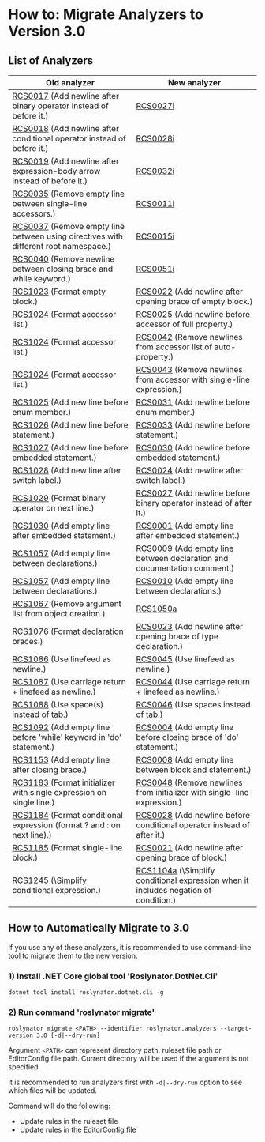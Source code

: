 ﻿# How to: Migrate Analyzers to Version 3.0

## List of Analyzers

| Old analyzer                                                                                                   | New analyzer                                                                                                   |
| -------------------------------------------------------------------------------------------------------------- | -------------------------------------------------------------------------------------------------------------- |
| [RCS0017](analyzers/RCS0017.md) \(Add newline after binary operator instead of before it\.\)                   | [RCS0027i](analyzers/RCS0017.md)                                                                               |
| [RCS0018](analyzers/RCS0018.md) \(Add newline after conditional operator instead of before it\.\)              | [RCS0028i](analyzers/RCS0018.md)                                                                               |
| [RCS0019](analyzers/RCS0019.md) \(Add newline after expression-body arrow instead of before it\.\)             | [RCS0032i](analyzers/RCS0019.md)                                                                               |
| [RCS0035](analyzers/RCS0035.md) \(Remove empty line between single-line accessors\.\)                          | [RCS0011i](analyzers/RCS0011i.md)                                                                              |
| [RCS0037](analyzers/RCS0037.md) \(Remove empty line between using directives with different root namespace\.\) | [RCS0015i](analyzers/RCS0015i.md)                                                                              |
| [RCS0040](analyzers/RCS0040.md) \(Remove newline between closing brace and while keyword\.\)                   | [RCS0051i](analyzers/RCS0051i.md)                                                                              |
| [RCS1023](analyzers/RCS1023.md) \(Format empty block\.\)                                                       | [RCS0022](analyzers/RCS0022.md) \(Add newline after opening brace of empty block\.\)                           |
| [RCS1024](analyzers/RCS1024.md) \(Format accessor list\.\)                                                     | [RCS0025](analyzers/RCS0025.md) \(Add newline before accessor of full property\.\)                             |
| [RCS1024](analyzers/RCS1024.md) \(Format accessor list\.\)                                                     | [RCS0042](analyzers/RCS0042.md) \(Remove newlines from accessor list of auto\-property\.\)                     |
| [RCS1024](analyzers/RCS1024.md) \(Format accessor list\.\)                                                     | [RCS0043](analyzers/RCS0043.md) \(Remove newlines from accessor with single\-line expression\.\)               |
| [RCS1025](analyzers/RCS1025.md) \(Add new line before enum member\.\)                                          | [RCS0031](analyzers/RCS0031.md) \(Add newline before enum member\.\)                                           |
| [RCS1026](analyzers/RCS1026.md) \(Add new line before statement\.\)                                            | [RCS0033](analyzers/RCS0033.md) \(Add newline before statement\.\)                                             |
| [RCS1027](analyzers/RCS1027.md) \(Add new line before embedded statement\.\)                                   | [RCS0030](analyzers/RCS0030.md) \(Add newline before embedded statement\.\)                                    |
| [RCS1028](analyzers/RCS1028.md) \(Add new line after switch label\.\)                                          | [RCS0024](analyzers/RCS0024.md) \(Add newline after switch label\.\)                                           |
| [RCS1029](analyzers/RCS1029.md) \(Format binary operator on next line\.\)                                      | [RCS0027](analyzers/RCS0027.md) \(Add newline before binary operator instead of after it\.\)                   |
| [RCS1030](analyzers/RCS1030.md) \(Add empty line after embedded statement\.\)                                  | [RCS0001](analyzers/RCS0001.md) \(Add empty line after embedded statement\.\)                                  |
| [RCS1057](analyzers/RCS1057.md) \(Add empty line between declarations\.\)                                      | [RCS0009](analyzers/RCS0009.md) \(Add empty line between declaration and documentation comment\.\)             |
| [RCS1057](analyzers/RCS1057.md) \(Add empty line between declarations\.\)                                      | [RCS0010](analyzers/RCS0010.md) \(Add empty line between declarations\.\)                                      |
| [RCS1067](analyzers/RCS1067.md) \(Remove argument list from object creation\.\)                                | [RCS1050a](analyzers/RCS1050a.md)                                                                              |
| [RCS1076](analyzers/RCS1076.md) \(Format declaration braces\.\)                                                | [RCS0023](analyzers/RCS0023.md) \(Add newline after opening brace of type declaration\.\)                      |
| [RCS1086](analyzers/RCS1086.md) \(Use linefeed as newline\.\)                                                  | [RCS0045](analyzers/RCS0045.md) \(Use linefeed as newline\.\)                                                  |
| [RCS1087](analyzers/RCS1087.md) \(Use carriage return \+ linefeed as newline\.\)                               | [RCS0044](analyzers/RCS0044.md) \(Use carriage return \+ linefeed as newline\.\)                               |
| [RCS1088](analyzers/RCS1088.md) \(Use space\(s\) instead of tab\.\)                                            | [RCS0046](analyzers/RCS0046.md) \(Use spaces instead of tab\.\)                                                |
| [RCS1092](analyzers/RCS1092.md) \(Add empty line before 'while' keyword in 'do' statement\.\)                  | [RCS0004](analyzers/RCS0004.md) \(Add empty line before closing brace of 'do' statement\.\)                    |
| [RCS1153](analyzers/RCS1153.md) \(Add empty line after closing brace\.\)                                       | [RCS0008](analyzers/RCS0008.md) \(Add empty line between block and statement\.\)                               |
| [RCS1183](analyzers/RCS1183.md) \(Format initializer with single expression on single line\.\)                 | [RCS0048](analyzers/RCS0048.md) \(Remove newlines from initializer with single\-line expression\.\)            |
| [RCS1184](analyzers/RCS1184.md) \(Format conditional expression \(format ? and : on next line\)\.\)            | [RCS0028](analyzers/RCS0028.md) \(Add newline before conditional operator instead of after it\.\)              |
| [RCS1185](analyzers/RCS1185.md) \(Format single\-line block\.\)                                                | [RCS0021](analyzers/RCS0021.md) \(Add newline after opening brace of block\.\)                                 |
| [RCS1245](analyzers/RCS1245.md) \(\Simplify conditional expression.\)                                          | [RCS1104a](analyzers/RCS1104a.md) \(\Simplify conditional expression when it includes negation of condition.\) |

## How to Automatically Migrate to 3.0

If you use any of these analyzers, it is recommended to use command-line tool to migrate them to the new version.

### 1) Install .NET Core global tool 'Roslynator.DotNet.Cli'

```shell
dotnet tool install roslynator.dotnet.cli -g
```

### 2) Run command 'roslynator migrate'

```shell
roslynator migrate <PATH> --identifier roslynator.analyzers --target-version 3.0 [-d|--dry-run]
```

Argument `<PATH>` can represent directory path, ruleset file path or EditorConfig file path. Current directory will be used if the argument is not specified.

It is recommended to run analyzers first with `-d|--dry-run` option to see which files will be updated.

Command will do the following:

* Update rules in the ruleset file
* Update rules in the EditorConfig file